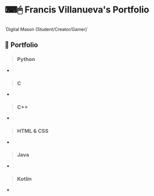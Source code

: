 # ⌨🖱 Francis Villanueva's Portfolio
<br>
`Digital Mason (Student/Creator/Gamer)`

## 📁 Portfolio
   > ### Python
 -

   > ### C
 -

   > ### C++
 -

   > ### HTML & CSS
 -

   > ### Java
-

   > ### Kotlin
-
